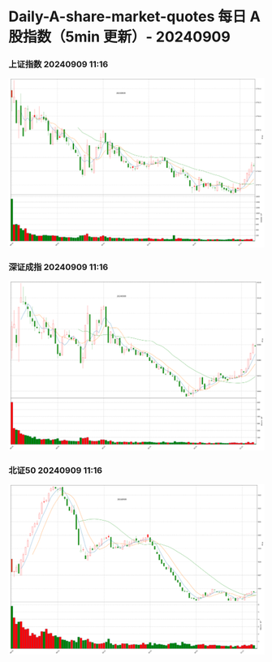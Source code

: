 
# Daily-A-share-market-quotes 每日 A 股指数（5min 更新）- 20240909

### 上证指数 20240909 11:16
![](./fig/2024/9/20240909-sh000001.png)

### 深证成指 20240909 11:16
![](./fig/2024/9/20240909-sz399001.png)

### 北证50 20240909 11:16
![](./fig/2024/9/20240909-bj899050.png)
